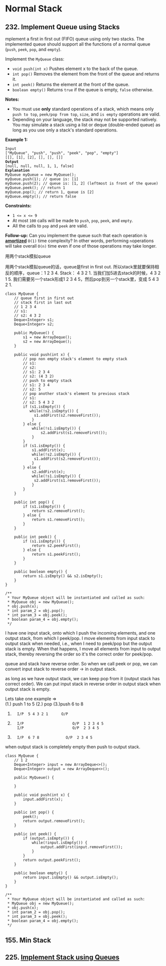 # Normal Stack

## 232. Implement Queue using Stacks

mplement a first in first out (FIFO) queue using only two stacks. The implemented queue should support all the functions of a normal queue (`push`, `peek`, `pop`, and `empty`).

Implement the `MyQueue` class:

* `void push(int x)` Pushes element x to the back of the queue.
* `int pop()` Removes the element from the front of the queue and returns it.
* `int peek()` Returns the element at the front of the queue.
* `boolean empty()` Returns `true` if the queue is empty, `false` otherwise.

**Notes:**

* You must use **only** standard operations of a stack, which means only `push to top`, `peek/pop from top`, `size`, and `is empty` operations are valid.
* Depending on your language, the stack may not be supported natively. You may simulate a stack using a list or deque (double-ended queue) as long as you use only a stack's standard operations.

&#x20;

**Example 1:**

<pre><code>Input
["MyQueue", "push", "push", "peek", "pop", "empty"]
[[], [1], [2], [], [], []]
<strong>Output
</strong>[null, null, null, 1, 1, false]
<strong>Explanation
</strong>MyQueue myQueue = new MyQueue();
myQueue.push(1); // queue is: [1]
myQueue.push(2); // queue is: [1, 2] (leftmost is front of the queue)
myQueue.peek(); // return 1
myQueue.pop(); // return 1, queue is [2]
myQueue.empty(); // return false</code></pre>

&#x20;

**Constraints:**

* `1 <= x <= 9`
* At most `100` calls will be made to `push`, `pop`, `peek`, and `empty`.
* All the calls to `pop` and `peek` are valid.

**Follow-up:** Can you implement the queue such that each operation is [**amortized**](https://en.wikipedia.org/wiki/Amortized\_analysis) `O(1)` time complexity? In other words, performing `n`operations will take overall `O(n)` time even if one of those operations may take longer.

用两个stack模拟queue

用两个stack模拟queue的话，queue是first in first out. 所以stack里就要保持相反的顺序，queue：1 2 3 4. Stack： 4 3 2 1.  当我们加5进去stack的时候，4 3 2 1 5. 我们需要另一个stack形成1 2 3 4 5，然后pop到另一个stack里，变成 5 4 3 2 1.

```
class MyQueue {
    // queue first in first out
    // stack first in last out
    // 1 2 3 4 
    // s1: 
    // s2: 4 3 2 
    Deque<Integer> s1;
    Deque<Integer> s2;
    
    public MyQueue() {
        s1 = new ArrayDeque();
        s2 = new ArrayDeque();
    }
    
    public void push(int x) {
        // pop non empty stack's element to empty stack
        // s1:  
        // s2: 
        // s1: 2 3 4
        // s2: (4 3 2)
        // push to empty stack
        // s1: 2 3 4
        // s2: 5
        // pop another stack's element to previous stack
        // s1:
        // s2: 5 4 3 2
        if (s1.isEmpty()) {
           while(!s2.isEmpty()) {
             s1.addFirst(s2.removeFirst());
            } 
        } else {
            while(!s1.isEmpty()) {
                s2.addFirst(s1.removeFirst());
            }
        }
        if (s1.isEmpty()) {
            s1.addFirst(x);
            while(!s2.isEmpty()) {
             s1.addFirst(s2.removeFirst());
            } 
        } else {
            s2.addFirst(x);
            while(!s1.isEmpty()) {
             s2.addFirst(s1.removeFirst());
            } 
        }
    }
    
    public int pop() {
        if (s1.isEmpty()) {
            return s2.removeFirst();
        } else {
            return s1.removeFirst();
        }
    }
    
    public int peek() {
        if (s1.isEmpty()) {
            return s2.peekFirst();
        } else {
            return s1.peekFirst();
        }
    }
    
    public boolean empty() {
        return s1.isEmpty() && s2.isEmpty();
    }
}

/**
 * Your MyQueue object will be instantiated and called as such:
 * MyQueue obj = new MyQueue();
 * obj.push(x);
 * int param_2 = obj.pop();
 * int param_3 = obj.peek();
 * boolean param_4 = obj.empty();
 */
```

I have one input stack, onto which I push the incoming elements, and one output stack, from which I peek/pop. I move elements from input stack to output stack when needed, i.e., when I need to peek/pop but the output stack is empty. When that happens, I move all elements from input to output stack, thereby reversing the order so it's the correct order for peek/pop.

queue and stack have reverse order. So when we call peek or pop, we can convert input stack to reverse order -> in output stack.&#x20;

as long as we have output stack, we can keep pop from it (output stack has correct order). We can put input stack in reverse order in output stack when output stack is empty.

Lets take one example =>\
(1.) push 1 to 5 (2.) pop (3.)push 6 to 8

1. ```
     I/P  5 4 3 2 1      O/P 
   ```
2. ```
     I/P                      O/P  1 2 3 4 5 
     I/P                      O/P  2 3 4 5
   ```
3. ```
     I/P  6 7 8            O/P  2 3 4 5 
   ```

when output stack is completely empty then push to output stack.

```
class MyQueue {
    // 1 2 
    Deque<Integer> input = new ArrayDeque<>();
    Deque<Integer> output = new ArrayDeque<>();
    
    public MyQueue() {
        
    }
    
    public void push(int x) {
        input.addFirst(x);
    }
    
    public int pop() {
        peek();
        return output.removeFirst();
    }
    
    public int peek() {
        if (output.isEmpty()) {
            while(!input.isEmpty()) {
                output.addFirst(input.removeFirst());
            }
        }
        return output.peekFirst();
    }
    
    public boolean empty() {
        return input.isEmpty() && output.isEmpty();
    }
}

/**
 * Your MyQueue object will be instantiated and called as such:
 * MyQueue obj = new MyQueue();
 * obj.push(x);
 * int param_2 = obj.pop();
 * int param_3 = obj.peek();
 * boolean param_4 = obj.empty();
 */
```

## 155. Min Stack



## 225. [Implement Stack using Queues](https://leetcode.com/problems/implement-stack-using-queues)

